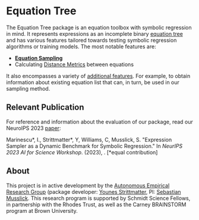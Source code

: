 # Equation Tree

The Equation Tree package is an equation toolbox with symbolic regression in mind. It represents expressions as an incomplete binary [equation tree](user-guide/equation-formats.md) and has various features tailored towards testing symbolic regression algorithms or training models. The most notable features are:

- [**Equation Sampling**](user-guide/equation-sampling.md)
- Calculating [Distance Metrics](user-guide/distance-metrics.md) between equations

It also encompasses a variety of [additional features](user-guide/additional-features.md). For example, to obtain information about existing equation list that can, in turn, be used in our sampling method.

## Relevant Publication

For reference and information about the evaluation of our package, read our NeuroIPS 2023 [paper](https://openreview.net/forum?id=i3PecpoiPG):

Marinescu\*, I., Strittmatter\*, Y, Williams, C, Musslick, S. "Expression Sampler as a Dynamic Benchmark for Symbolic Regression." In *NeurIPS 2023 AI for Science Workshop*. (2023), . [*equal contribution]

## About

This project is in active development by
the <a href="https://musslick.github.io/AER_website/Research.html">Autonomous Empirical Research
Group</a>
(package developer: <a href="https://younesstrittmatter.github.io/">Younes Strittmatter</a>,
PI: <a href="https://smusslick.com/">Sebastian Musslick</a>. This research program is supported by
Schmidt Science Fellows, in partnership with the Rhodes Trust, as well as the Carney BRAINSTORM
program at Brown University.




